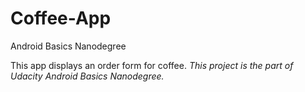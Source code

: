 # Coffee-App
Android Basics Nanodegree

This app displays an order form for coffee.
_This project is the part of Udacity Android Basics Nanodegree._
